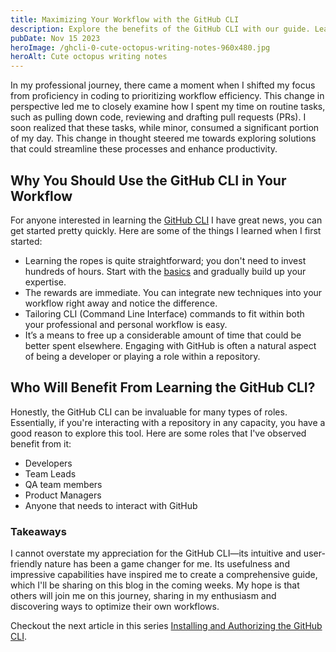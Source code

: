 ```yaml
---
title: Maximizing Your Workflow with the GitHub CLI
description: Explore the benefits of the GitHub CLI with our guide. Learn how it streamlines coding tasks, enhances efficiency, and is beneficial for developers, team leads, and QA members alike.
pubDate: Nov 15 2023
heroImage: /ghcli-0-cute-octopus-writing-notes-960x480.jpg
heroAlt: Cute octopus writing notes
---
```


In my professional journey, there came a moment when I shifted my focus from proficiency in coding to prioritizing workflow efficiency. This change in perspective led me to closely examine how I spent my time on routine tasks, such as pulling down code, reviewing and drafting pull requests (PRs). I soon realized that these tasks, while minor, consumed a significant portion of my day. This change in thought steered me towards exploring solutions that could streamline these processes and enhance productivity.

## Why You Should Use the GitHub CLI in Your Workflow
For anyone interested in learning the [GitHub CLI](https://cli.github.com/) I have great news, you can get started pretty quickly. Here are some of the things I learned when I first started:

- Learning the ropes is quite straightforward; you don't need to invest hundreds of hours. Start with the [basics](/blog/ghcli-1-installing-and-authorizing-the-githubcli/) and gradually build up your expertise.
- The rewards are immediate. You can integrate new techniques into your workflow right away and notice the difference.
- Tailoring CLI (Command Line Interface) commands to fit within both your professional and personal workflow is easy.
- It’s a means to free up a considerable amount of time that could be better spent elsewhere. Engaging with GitHub is often a natural aspect of being a developer or playing a role within a repository.

## Who Will Benefit From Learning the GitHub CLI?
Honestly, the GitHub CLI can be invaluable for many types of roles. Essentially, if you're interacting with a repository in any capacity, you have a good reason to explore this tool. Here are some roles that I've observed benefit from it:

- Developers
- Team Leads
- QA team members
- Product Managers
- Anyone that needs to interact with GitHub

### Takeaways
I cannot overstate my appreciation for the GitHub CLI—its intuitive and user-friendly nature has been a game changer for me. Its usefulness and impressive capabilities have inspired me to create a comprehensive guide, which I'll be sharing on this blog in the coming weeks. My hope is that others will join me on this journey, sharing in my enthusiasm and discovering ways to optimize their own workflows.

Checkout the next article in this series [Installing and Authorizing the GitHub CLI](/blog/ghcli-1-installing-and-authorizing-the-githubcli/).